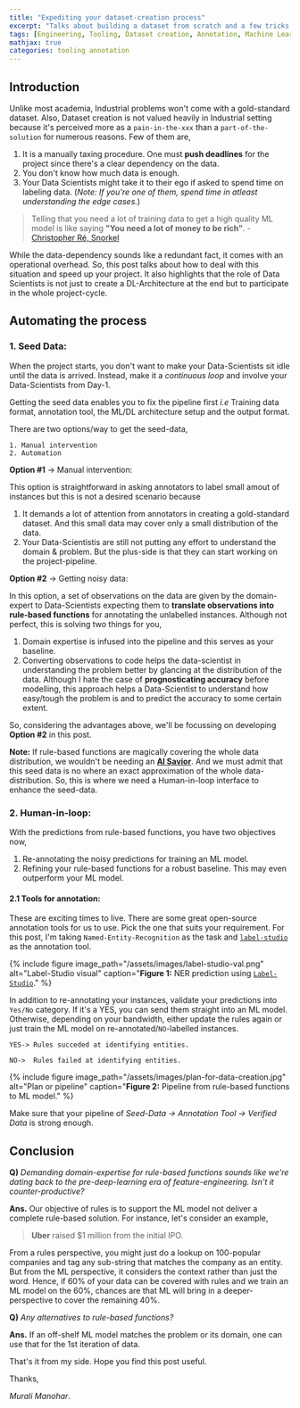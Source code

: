 ```yaml
---
title: "Expediting your dataset-creation process"
excerpt: "Talks about building a dataset from scratch and a few tricks to consider."
tags: [Engineering, Tooling, Dataset creation, Annotation, Machine Learning, Deep Learning]
mathjax: true
categories: tooling annotation
---
```


## Introduction

Unlike most academia, Industrial problems won't come with a gold-standard dataset. Also, Dataset creation is not valued heavily in Industrial setting because it's perceived more as a `pain-in-the-xxx` than a `part-of-the-solution` for numerous reasons. Few of them are,

1. It is a manually taxing procedure. One must __push deadlines__ for the project since there's a clear dependency on the data.
2. You don't know how much data is enough.
3. Your Data Scientists might take it to their ego if asked to spend time on labeling data. (_Note: If you're one of them, spend time in atleast understanding the edge cases._)
 
> Telling that you need a lot of training data to get a high quality ML model is like saying __"You need a lot of money to be rich"__. - [Christopher Ré, Snorkel](https://www.youtube.com/watch?v=yu15Nf5eJEE)

While the data-dependency sounds like a redundant fact, it comes with an operational overhead. So, this post talks about how to deal with this situation and speed up your project. It also highlights that the role of Data Scientists is not just to create a DL-Architecture at the end but to participate in the whole project-cycle.

## Automating the process

### 1. __Seed Data:__
 When the project starts, you don't want to make your Data-Scientists sit idle until the data is arrived. Instead, make it a _continuous loop_ and involve your Data-Scientists from Day-1. 
 
Getting the seed data enables you to fix the pipeline first _i.e_ Training data format, annotation tool, the ML/DL architecture setup and the output format.
 
There are two options/way to get the seed-data,

    1. Manual intervention
    2. Automation

__Option #1__ -> Manual intervention:

This option is straightforward in asking annotators to label small amout of instances but this is not a desired scenario because

1. It demands a lot of attention from annotators in creating a gold-standard dataset. And this small data may cover only a small distribution of the data.
2. Your Data-Scientistis are still not putting any effort to understand the domain & problem. But the plus-side is that they can start working on the project-pipeline.

__Option #2__ -> Getting noisy data:

In this option, a set of observations on the data are given by the domain-expert to Data-Scientists  expecting them to __translate observations into rule-based functions__ for annotating the unlabelled instances. Although not perfect, this is solving two things for you,

1. Domain expertise is infused into the pipeline and this serves as your baseline.
2. Converting observations to code helps the data-scientist in understanding the problem better by glancing at the distribution of the data. Although I hate the case of __prognosticating accuracy__ before modelling, this approach helps a Data-Scientist to understand how easy/tough the problem is and to predict the accuracy to some certain extent.

So, considering the advantages above, we'll be focussing on developing __Option #2__ in this post.

__Note:__ If rule-based functions are magically covering the whole data distribution, we wouldn't be needing an [__AI Savior__](https://www.shreya-shankar.com/ai-saviorism/). And we must admit that this seed data is no where an exact approximation of the whole data-distribution. So, this is where we need a Human-in-loop interface to enhance the seed-data.

### 2. __Human-in-loop__: 

With the predictions from rule-based functions, you have two objectives now,

1. Re-annotating the noisy predictions for training an ML model.
2. Refining your rule-based functions for a robust baseline. This may even outperform your ML model.

#### 2.1 Tools for annotation:
These are exciting times to live. There are some great open-source annotation tools for us to use. Pick the one that suits your requirement. For this post, I'm taking `Named-Entity-Recognition` as the task and [`label-studio`](https://labelstud.io/) as the annotation tool.

{% include figure image_path="/assets/images/label-studio-val.png" alt="Label-Studio visual" caption="__Figure 1:__ NER prediction using [`Label-Studio`](https://labelstud.io/)." %}

In addition to re-annotating your instances, validate your predictions into `Yes/No` category. If it's a YES, you can send them straight into an ML model. Otherwise, depending on your bandwidth, either update the rules again or just train the ML model on re-annotated/`NO`-labelled instances.

    YES-> Rules succeded at identifying entities.

    NO->  Rules failed at identifying entities.

{% include figure image_path="/assets/images/plan-for-data-creation.jpg" alt="Plan or pipeline" caption="__Figure 2:__ Pipeline from rule-based functions to ML model." %}

Make sure that your pipeline of _Seed-Data -> Annotation Tool -> Verified Data_ is strong enough.


## Conclusion

__Q)__ _Demanding domain-expertise for rule-based functions sounds like we're dating back to the pre-deep-learning era of feature-engineering. Isn't it counter-productive?_

__Ans.__ Our objective of rules is to support the ML model not deliver a complete rule-based solution. For instance, let's consider an example,

> __Uber__ raised $1 million from the initial IPO.

From a rules perspective, you might just do a lookup on 100-popular companies and tag any sub-string that matches the company as an entity. But from the ML perspective, it considers the context rather than just the word. Hence, if 60% of your data can be covered with rules and we train an ML model on the 60%, chances are that ML will bring in a deeper-perspective to cover the remaining 40%.

__Q)__ _Any alternatives to rule-based functions?_

__Ans.__ If an off-shelf ML model matches the problem or its domain, one can use that for the 1st iteration of data.

That's it from my side. Hope you find this post useful.

Thanks,

_Murali Manohar_.